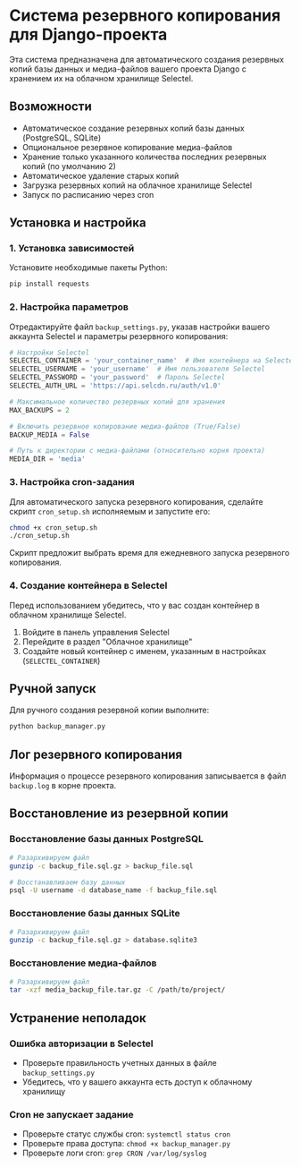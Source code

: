 # Система резервного копирования для Django-проекта

Эта система предназначена для автоматического создания резервных копий базы данных и медиа-файлов вашего проекта Django с хранением их на облачном хранилище Selectel.

## Возможности

- Автоматическое создание резервных копий базы данных (PostgreSQL, SQLite)
- Опциональное резервное копирование медиа-файлов
- Хранение только указанного количества последних резервных копий (по умолчанию 2)
- Автоматическое удаление старых копий
- Загрузка резервных копий на облачное хранилище Selectel
- Запуск по расписанию через cron

## Установка и настройка

### 1. Установка зависимостей

Установите необходимые пакеты Python:

```bash
pip install requests
```

### 2. Настройка параметров

Отредактируйте файл `backup_settings.py`, указав настройки вашего аккаунта Selectel и параметры резервного копирования:

```python
# Настройки Selectel
SELECTEL_CONTAINER = 'your_container_name'  # Имя контейнера на Selectel
SELECTEL_USERNAME = 'your_username'  # Имя пользователя Selectel
SELECTEL_PASSWORD = 'your_password'  # Пароль Selectel
SELECTEL_AUTH_URL = 'https://api.selcdn.ru/auth/v1.0'

# Максимальное количество резервных копий для хранения
MAX_BACKUPS = 2

# Включить резервное копирование медиа-файлов (True/False)
BACKUP_MEDIA = False

# Путь к директории с медиа-файлами (относительно корня проекта)
MEDIA_DIR = 'media'
```

### 3. Настройка cron-задания

Для автоматического запуска резервного копирования, сделайте скрипт `cron_setup.sh` исполняемым и запустите его:

```bash
chmod +x cron_setup.sh
./cron_setup.sh
```

Скрипт предложит выбрать время для ежедневного запуска резервного копирования.

### 4. Создание контейнера в Selectel

Перед использованием убедитесь, что у вас создан контейнер в облачном хранилище Selectel.

1. Войдите в панель управления Selectel
2. Перейдите в раздел "Облачное хранилище"
3. Создайте новый контейнер с именем, указанным в настройках (`SELECTEL_CONTAINER`)

## Ручной запуск

Для ручного создания резервной копии выполните:

```bash
python backup_manager.py
```

## Лог резервного копирования

Информация о процессе резервного копирования записывается в файл `backup.log` в корне проекта.

## Восстановление из резервной копии

### Восстановление базы данных PostgreSQL

```bash
# Разархивируем файл
gunzip -c backup_file.sql.gz > backup_file.sql

# Восстанавливаем базу данных
psql -U username -d database_name -f backup_file.sql
```

### Восстановление базы данных SQLite

```bash
# Разархивируем файл
gunzip -c backup_file.sql.gz > database.sqlite3
```

### Восстановление медиа-файлов

```bash
# Разархивируем файл
tar -xzf media_backup_file.tar.gz -C /path/to/project/
```

## Устранение неполадок

### Ошибка авторизации в Selectel

- Проверьте правильность учетных данных в файле `backup_settings.py`
- Убедитесь, что у вашего аккаунта есть доступ к облачному хранилищу

### Cron не запускает задание

- Проверьте статус службы cron: `systemctl status cron`
- Проверьте права доступа: `chmod +x backup_manager.py`
- Проверьте логи cron: `grep CRON /var/log/syslog` 